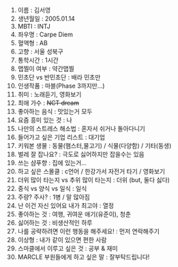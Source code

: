 1. 이름 : 김서영
2. 생년월일 : 2005.01.14
3. MBTI : INTJ
4. 좌우명 : Carpe Diem
5. 혈액형 : AB
6. 고향 : 서울 성북구
7. 통학시간 : 1시간
8. 맵찔이 여부 : 약간맵찔
9. 민초단 vs 반민초단 : 배라 민초만
10. 인생작품 : 마블(Phase 3까지만...)
11. 취미 : 노래듣기, 영화보기
12. 최애 가수 : ~~NCT dream~~
13. 좋아하는 음식 : 맛있는거 모두
14. 요즘 흥미 있는 것 : 나
15. 나만의 스트레스 해소법 : 혼자서 쉬거나 돌아다니기
16. 들어가고 싶은 기업 리스트 : 대기업
17. 키워본 생물 : 동물(햄스터,물고기) / 식물(다양함) / 기타(동생)
18. 벌레 잘 잡나요? : 극도로 싫어하지만 잡을수는 있음
19. 쓰는 샴푸향 : 집에 있는거...
20. 하고 싶은 스몰클 : c언어 / 한강가서 자전거 타기 / 영화보기
21. 더위 많이 타는지 vs 추위 많이 타는지 : 더위 (but, 둘다 싫다)
22. 중식 vs 양식 vs 일식 : 일식
23. 주량? 주사? : 1병 / 말 많아짐
24. 난 이건 자신 있어요 내가 최고야 : 열정
25. 좋아하는 것 : 여행, 귀여운 애기(유준이), 청춘
26. 싫어하는 것 : 비생산적인 하루
27. 나를 공략하려면 이런 행동을 해주세요! : 먼저 연락해주기
28. 이상형 : 내가 같이 있으면 편한 사람
29. 스마클에서 이루고 싶은 것 : 공부 & 재미
30. MARCLE 부원들에게 하고 싶은 말 : 잘부탁드립니다!
